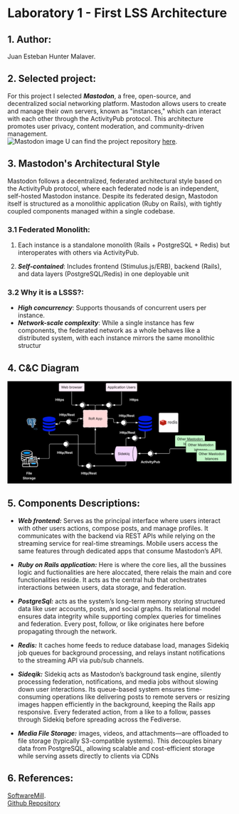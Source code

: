 # Laboratory 1 - First LSS Architecture
## 1. Author:
Juan Esteban Hunter Malaver.
## 2. Selected project:
For this project I selected ***Mastodon***, a free, open-source, and decentralized social networking platform. Mastodon allows users to create and manage their own servers, known as "instances," which can interact with each other through the ActivityPub protocol. This architecture promotes user privacy, content moderation, and community-driven management.\
![Mastodon image](https://techcrunch.com/wp-content/uploads/2022/04/Mastodon-Elephant-Friend.jpg)
U can find the project repository [here](https://github.com/mastodon/mastodon]).
## 3. Mastodon's Architectural Style
Mastodon follows a decentralized, federated architectural style based on the ActivityPub protocol, where each federated node is an independent, self-hosted Mastodon instance. Despite its federated design, Mastodon itself is structured as a monolithic application (Ruby on Rails), with tightly coupled components managed within a single codebase.
### 3.1 Federated Monolith:

1. Each instance is a standalone monolith (Rails + PostgreSQL + Redis) but interoperates with others via ActivityPub.

2. ***Self-contained***: Includes frontend (Stimulus.js/ERB), backend (Rails), and data layers (PostgreSQL/Redis) in one deployable unit

### 3.2 Why it is a LSSS?:
* ***High concurrency***: Supports thousands of concurrent users per instance.
* ***Network-scale complexity***: While a single instance has few components, the federated network as a whole behaves like a distributed system, with each instance mirrors the same monolithic structur
## 4. C&C Diagram
![C&C_Diagram](1000381967.png)
## 5. Components Descriptions: 
* ***Web frontend:*** Serves as the principal interface where users interact with other users actions, compose posts, and manage profiles. It communicates with the backend via REST APIs while relying on the streaming service for real-time streamings. Mobile users access the same features through dedicated apps that consume Mastodon’s API.

* ***Ruby on Rails application:*** Here is where the core lies, all the bussines logic and fuctionalities are here aloccated, there relais the main and core functionalities reside. It acts as the central hub that orchestrates interactions between users, data storage, and federation. 

* ***PostgreSql:*** acts as the system’s long-term memory storing structured data like user accounts, posts, and social graphs. Its relational model ensures data integrity while supporting complex queries for timelines and federation. Every post, follow, or like originates here before propagating through the network.

* ***Redis:***  It caches home feeds to reduce database load, manages Sidekiq job queues for background processing, and relays instant notifications to the streaming API via pub/sub channels.

* ***Sideqik:*** Sidekiq acts as Mastodon’s background task engine, silently processing federation, notifications, and media jobs without slowing down user interactions. Its queue-based system ensures time-consuming operations like delivering posts to remote servers or resizing images happen efficiently in the background, keeping the Rails app responsive. Every federated action, from a like to a follow, passes through Sidekiq before spreading across the Fediverse.
* ***Media File Storage:*** images, videos, and attachments—are offloaded to file storage (typically S3-compatible systems). This decouples binary data from PostgreSQL, allowing scalable and cost-efficient storage while serving assets directly to clients via CDNs
## 6. References: 
[SoftwareMill](https://softwaremill.com/the-architecture-of-mastodon/).\
[Github Repository](https://github.com/mastodon/mastodon/tree/main/app/workers)